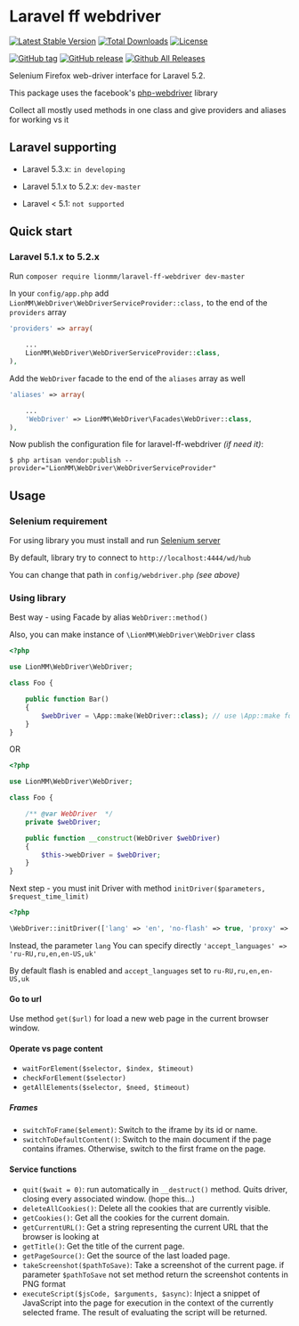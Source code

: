 Laravel ff webdriver
========

[![Latest Stable Version](https://img.shields.io/packagist/v/lionmm/laravel-ff-webdriver.svg?style=flat-square)](https://packagist.org/packages/lionmm/laravel-ff-webdriver)
[![Total Downloads](https://img.shields.io/packagist/dt/lionmm/laravel-ff-webdriver.svg?style=flat-square)](https://packagist.org/packages/lionmm/laravel-ff-webdriver)
[![License](https://img.shields.io/packagist/l/lionmm/laravel-ff-webdriver.svg?style=flat-square)](https://packagist.org/packages/lionmm/laravel-ff-webdriver)

[![GitHub tag](https://img.shields.io/github/tag/LionMM/laravel-ff-webdriver.svg?style=flat-square)]()
[![GitHub release](https://img.shields.io/github/release/LionMM/laravel-ff-webdriver.svg?style=flat-square)]()
[![Github All Releases](https://img.shields.io/github/downloads/LionMM/laravel-ff-webdriver/total.svg?style=flat-square)]()


Selenium Firefox web-driver interface for Laravel 5.2.

This package uses the facebook's [php-webdriver](https://github.com/facebook/php-webdriver) library

Collect all mostly used methods in one class and give providers and aliases for working vs it 

## Laravel supporting

* Laravel 5.3.x: `in developing`

* Laravel 5.1.x to 5.2.x: `dev-master`

* Laravel < 5.1: `not supported`

## Quick start

### Laravel 5.1.x to 5.2.x

Run `composer require lionmm/laravel-ff-webdriver dev-master`

In your `config/app.php` add `LionMM\WebDriver\WebDriverServiceProvider::class,` to the end of the `providers` array

```php
'providers' => array(

    ...
    LionMM\WebDriver\WebDriverServiceProvider::class,
),
```

Add the `WebDriver` facade to the end of the `aliases` array as well

```php
'aliases' => array(

    ...
    'WebDriver' => LionMM\WebDriver\Facades\WebDriver::class,
),
```

Now publish the configuration file for laravel-ff-webdriver _(if need it)_:

    $ php artisan vendor:publish --provider="LionMM\WebDriver\WebDriverServiceProvider"

## Usage

### Selenium requirement

For using library you must install and run [Selenium server](http://www.seleniumhq.org/download/)

By default, library try to connect to `http://localhost:4444/wd/hub`

You can change that path in `config/webdriver.php` _(see above)_

### Using library

Best way - using Facade by alias `WebDriver::method()`

Also, you can make instance of `\LionMM\WebDriver\WebDriver` class
```php
<?php

use LionMM\WebDriver\WebDriver;

class Foo {

    public function Bar()
    {
        $webDriver = \App::make(WebDriver::class); // use \App::make for DI
    }
}
```

OR

```php
<?php

use LionMM\WebDriver\WebDriver;

class Foo {

    /** @var WebDriver  */
    private $webDriver;

    public function __construct(WebDriver $webDriver)
    {
        $this->webDriver = $webDriver;
    }
}
```

Next step - you must init Driver with method `initDriver($parameters, $request_time_limit)`

```php
<?php

\WebDriver::initDriver(['lang' => 'en', 'no-flash' => true, 'proxy' => '220.155.15.133:8080'], 50000);

```
Instead, the parameter `lang` You can specify directly `'accept_languages' => 'ru-RU,ru,en,en-US,uk'`

By default flash is enabled and `accept_languages` set to `ru-RU,ru,en,en-US,uk`


#### Go to url

Use method `get($url)` for  load a new web page in the current browser window.

#### Operate vs page content

* `waitForElement($selector, $index, $timeout)`
* `checkForElement($selector)`
* `getAllElements($selector, $need, $timeout)`

##### Frames

* `switchToFrame($element)`: Switch to the iframe by its id or name.
* `switchToDefaultContent()`: Switch to the main document if the page contains iframes. Otherwise, switch to the first frame on the page.

#### Service functions

* `quit($wait = 0)`: run automatically in `__destruct()` method. Quits driver, closing every associated window. (hope this...)
* `deleteAllCookies()`: Delete all the cookies that are currently visible.
* `getCookies()`: Get all the cookies for the current domain.
* `getCurrentURL()`: Get a string representing the current URL that the browser is looking at
* `getTitle()`: Get the title of the current page.
* `getPageSource()`: Get the source of the last loaded page.
* `takeScreenshot($pathToSave)`:  Take a screenshot of the current page. if parameter `$pathToSave` not set method return the screenshot contents in PNG format
* `executeScript($jsCode, $arguments, $async)`: Inject a snippet of JavaScript into the page for execution in the context of the currently selected frame. The result of evaluating the script will be returned.

